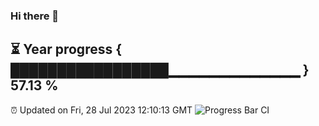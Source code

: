 ### Hi there 👋
⏳ Year progress { █████████████████▁▁▁▁▁▁▁▁▁▁▁▁▁ } 57.13 %
---
⏰ Updated on Fri, 28 Jul 2023 12:10:13 GMT
![Progress Bar CI](https://github.com/Moyi321/Moyi321/workflows/Progress%20Bar%20CI/badge.svg)
